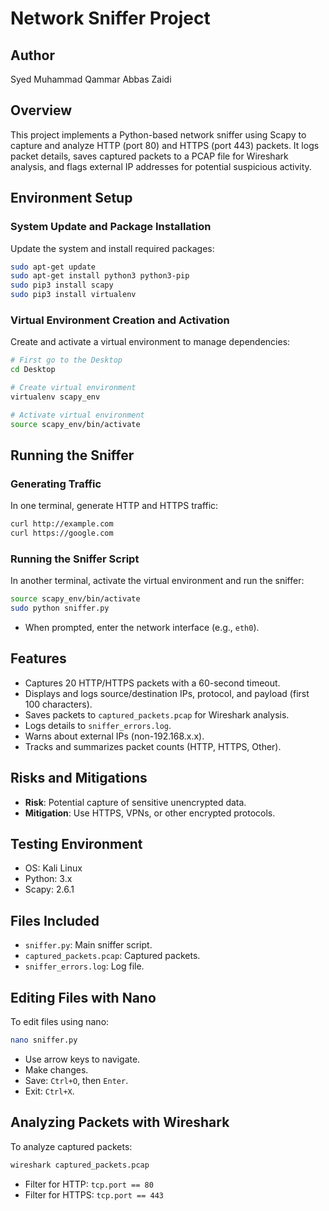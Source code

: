 # Network Sniffer Project

## Author

Syed Muhammad Qammar Abbas Zaidi

## Overview

This project implements a Python-based network sniffer using Scapy to capture and analyze HTTP (port 80) and HTTPS (port 443) packets. It logs packet details, saves captured packets to a PCAP file for Wireshark analysis, and flags external IP addresses for potential suspicious activity.

## Environment Setup

### System Update and Package Installation

Update the system and install required packages:

```bash
sudo apt-get update
sudo apt-get install python3 python3-pip
sudo pip3 install scapy
sudo pip3 install virtualenv
```

### Virtual Environment Creation and Activation

Create and activate a virtual environment to manage dependencies:

```bash
# First go to the Desktop
cd Desktop

# Create virtual environment
virtualenv scapy_env

# Activate virtual environment
source scapy_env/bin/activate
```

## Running the Sniffer

### Generating Traffic

In one terminal, generate HTTP and HTTPS traffic:

```bash
curl http://example.com 
curl https://google.com
```

### Running the Sniffer Script

In another terminal, activate the virtual environment and run the sniffer:

```bash
source scapy_env/bin/activate
sudo python sniffer.py
```

- When prompted, enter the network interface (e.g., `eth0`).

## Features

- Captures 20 HTTP/HTTPS packets with a 60-second timeout.
- Displays and logs source/destination IPs, protocol, and payload (first 100 characters).
- Saves packets to `captured_packets.pcap` for Wireshark analysis.
- Logs details to `sniffer_errors.log`.
- Warns about external IPs (non-192.168.x.x).
- Tracks and summarizes packet counts (HTTP, HTTPS, Other).

## Risks and Mitigations

- **Risk**: Potential capture of sensitive unencrypted data.
- **Mitigation**: Use HTTPS, VPNs, or other encrypted protocols.

## Testing Environment

- OS: Kali Linux
- Python: 3.x
- Scapy: 2.6.1

## Files Included

- `sniffer.py`: Main sniffer script.
- `captured_packets.pcap`: Captured packets.
- `sniffer_errors.log`: Log file.

## Editing Files with Nano

To edit files using nano:

```bash
nano sniffer.py
```

- Use arrow keys to navigate.
- Make changes.
- Save: `Ctrl+O`, then `Enter`.
- Exit: `Ctrl+X`.

## Analyzing Packets with Wireshark

To analyze captured packets:

```bash
wireshark captured_packets.pcap
```

- Filter for HTTP: `tcp.port == 80`
- Filter for HTTPS: `tcp.port == 443`
